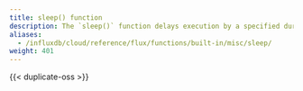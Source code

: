```yaml
---
title: sleep() function
description: The `sleep()` function delays execution by a specified duration.
aliases:
  - /influxdb/cloud/reference/flux/functions/built-in/misc/sleep/
weight: 401
---
```


{{< duplicate-oss >}}